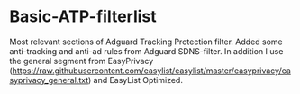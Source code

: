 # Basic-ATP-filterlist
Most relevant sections of Adguard Tracking Protection filter.
Added some anti-tracking and anti-ad rules from Adguard SDNS-filter.
In addition I use the general segment from EasyPrivacy (https://raw.githubusercontent.com/easylist/easylist/master/easyprivacy/easyprivacy_general.txt) and EasyList Optimized.
